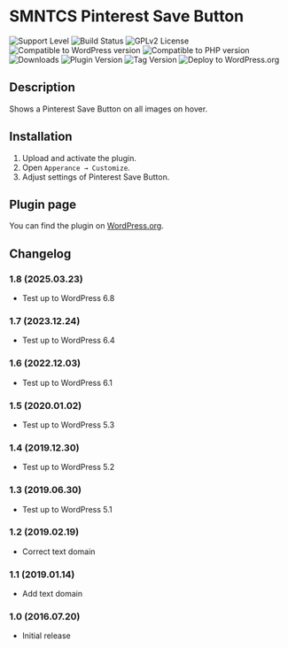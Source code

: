 # SMNTCS Pinterest Save Button

![Support Level](https://img.shields.io/badge/support-active-green.svg)
![Build Status](https://travis-ci.org/nielslange/smntcs-pinterest-save-button.svg?branch=master)
![GPLv2 License](https://img.shields.io/github/license/nielslange/smntcs-pinterest-save-button.svg)
![Compatible to WordPress version](https://plugintests.com/plugins/smntcs-pinterest-save-button/wp-badge.svg)
![Compatible to PHP version](https://plugintests.com/plugins/smntcs-pinterest-save-button/php-badge.svg)
![Downloads](https://img.shields.io/wordpress/plugin/dt/smntcs-pinterest-save-button.svg)
![Plugin Version](https://img.shields.io/wordpress/plugin/v/smntcs-pinterest-save-button.svg)
![Tag Version](https://img.shields.io/github/tag/nielslange/smntcs-pinterest-save-button.svg)
![Deploy to WordPress.org](https://github.com/nielslange/smntcs-pinterest-save-button/workflows/Deploy%20to%20WordPress.org/badge.svg)

## Description

Shows a Pinterest Save Button on all images on hover.

## Installation

1. Upload and activate the plugin.
2. Open `Apperance → Customize`.
3. Adjust settings of Pinterest Save Button.

## Plugin page

You can find the plugin on [WordPress.org](https://wordpress.org/plugins/smntcs-pinterest-save-button/).

## Changelog

### 1.8 (2025.03.23)

- Test up to WordPress 6.8

### 1.7 (2023.12.24)

- Test up to WordPress 6.4

### 1.6 (2022.12.03)

- Test up to WordPress 6.1

### 1.5 (2020.01.02)

- Test up to WordPress 5.3

### 1.4 (2019.12.30)

- Test up to WordPress 5.2

### 1.3 (2019.06.30)

- Test up to WordPress 5.1

### 1.2 (2019.02.19)

- Correct text domain

### 1.1 (2019.01.14)

- Add text domain

### 1.0 (2016.07.20)

- Initial release
